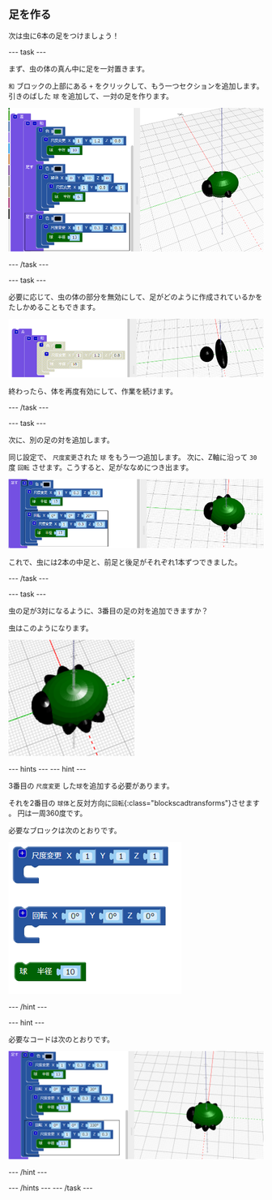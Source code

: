 ## 足を作る

次は虫に6本の足をつけましょう！

--- task ---

まず、虫の体の真ん中に足を一対置きます。

`和` ブロックの上部にある `+` をクリックして、もう一つセクションを追加します。 引きのばした `球` を追加して、一対の足を作ります。

![スクリーンショット](images/bug-legs-middle-annotated.png)

--- /task ---

--- task ---

必要に応じて、虫の体の部分を無効にして、足がどのように作成されているかをたしかめることもできます。

![スクリーンショット](images/bug-legs-disable.png)

終わったら、体を再度有効にして、作業を続けます。

--- /task ---

--- task ---

次に、別の足の対を追加します。

同じ設定で、 `尺度変更`された `球` をもう一つ追加します。 次に、Z軸に沿って `30` 度 `回転` させます。こうすると、足がななめにつき出ます。

![スクリーンショット](images/bug-legs-2-annotated.png)

これで、虫には2本の中足と、前足と後足がそれぞれ1本ずつできました。

--- /task ---

--- task ---

虫の足が3対になるように、3番目の足の対を追加できますか？

虫はこのようになります。

![スクリーンショット](images/bug-finished.png)

--- hints --- --- hint ---

3番目の `尺度変更` した`球`を追加する必要があります。

それを2番目の `球体`と反対方向に`回転`{:class="blockscadtransforms"}させます 。 円は一周360度です。

必要なブロックは次のとおりです。

![スクリーンショット](images/bug-legs-blocks.png)

--- /hint ---

--- hint ---

必要なコードは次のとおりです。

![スクリーンショット](images/bug-legs-3-annotated.png)

--- /hint ---

--- /hints --- --- /task ---